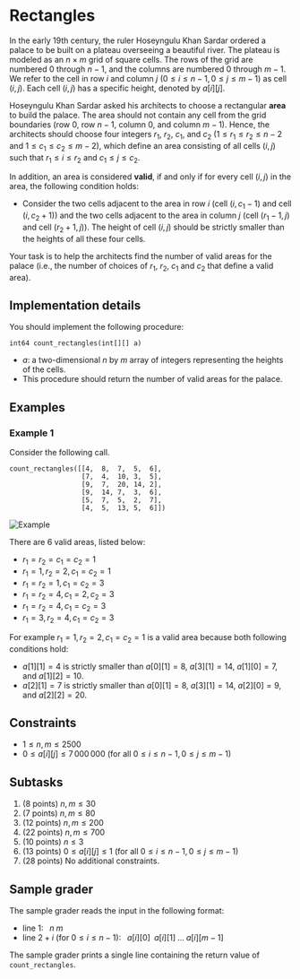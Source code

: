 # Rectangles

In the early 19th century, the ruler Hoseyngulu Khan Sardar ordered a palace to be built on a plateau overseeing a beautiful river.
The plateau is modeled as an $n \times m$ grid of square cells.
The rows of the grid are numbered $0$ through $n-1$, and the columns are numbered $0$ through $m-1$.
We refer to the cell in row $i$ and column $j$ ($0 \leq i \leq n-1, 0 \leq j \leq m-1$) as cell $(i,j)$.
Each cell $(i,j)$ has a specific height, denoted by $a[i][j]$.

Hoseyngulu Khan Sardar asked his architects to choose a rectangular **area** to build the palace.
The area should not contain any cell from the grid boundaries (row $0$, row $n-1$, column $0$, and column $m-1$).
Hence, the architects should choose four integers $r_1$, $r_2$, $c_1$, and $c_2$ ($1 \leq r_1 \leq r_2 \leq n-2$ and $1 \leq c_1 \leq c_2 \leq m-2$), which define an area consisting of all cells $(i, j)$ such that $r_1 \leq i \leq r_2$ and $c_1 \leq j \leq c_2$.

In addition, an area is considered **valid**, if and only if for every cell $(i, j)$ in the area, the following condition holds:

* Consider the two cells adjacent to the area in row $i$ (cell $(i, c_1-1)$ and cell $(i, c_2+1)$) and the two cells adjacent to the area in column $j$ (cell $(r_1-1, j)$ and cell $(r_2+1, j)$).
The height of cell $(i,j)$ should be strictly smaller than the heights of all these four cells.

Your task is to help the architects find the number of valid areas for the palace (i.e., the number of choices of $r_1$, $r_2$, $c_1$ and $c_2$ that define a valid area).

## Implementation details

You should implement the following procedure:

```
int64 count_rectangles(int[][] a)
```

* $a$: a two-dimensional $n$ by $m$ array of integers representing the heights of the cells.
* This procedure should return the number of valid areas for the palace.


## Examples

### Example 1

Consider the following call.

```
count_rectangles([[4,  8,  7,  5,  6],
                  [7,  4,  10, 3,  5],
                  [9,  7,  20, 14, 2],
                  [9,  14, 7,  3,  6],
                  [5,  7,  5,  2,  7],
                  [4,  5,  13, 5,  6]])
```

![Example](example_rect2.svg "200")


There are $6$ valid areas, listed below:
* $r_1 = r_2 = c_1 = c_2 = 1$
* $r_1 = 1, r_2 = 2, c_1 = c_2 = 1$
* $r_1 = r_2 = 1, c_1 = c_2 = 3$
* $r_1 = r_2 = 4, c_1 = 2, c_2 = 3$
* $r_1 = r_2 = 4, c_1 = c_2 = 3$
* $r_1 = 3, r_2 = 4, c_1 = c_2 = 3$

For example $r_1 = 1, r_2 = 2, c_1 = c_2 = 1$ is a valid area because both following conditions hold:
* $a[1][1]=4$ is strictly smaller than $a[0][1]=8$, $a[3][1]=14$, $a[1][0]=7$, and $a[1][2]=10$.
* $a[2][1]=7$ is strictly smaller than $a[0][1]=8$, $a[3][1]=14$, $a[2][0]=9$, and $a[2][2]=20$.

## Constraints

* $1 \leq n, m \leq  2500$
* $0 \leq a[i][j] \leq 7\,000\,000$ (for all $0 \leq i \leq n-1, 0 \leq j \leq m-1$)

## Subtasks

1. (8 points) $n, m \leq 30$
1. (7 points) $n, m \leq 80$
1. (12 points) $n, m \leq 200$
1. (22 points) $n, m \leq 700$
1. (10 points) $n \leq 3$
1. (13 points) $0 \leq a[i][j] \leq 1$ (for all $0 \leq i \leq n-1, 0 \leq j \leq m-1$)
1. (28 points) No additional constraints.

## Sample grader

The sample grader reads the input in the following format:
* line $1$:  $\;\;n\; m$
* line $2+i$ (for $0 \leq i \leq n-1$):  $\;\;a[i][0] \;\; a[i][1] \;\ldots\;  a[i][m-1]$

The sample grader prints a single line containing the return value of `count_rectangles`.
